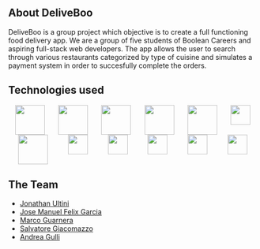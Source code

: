 
## About DeliveBoo

DeliveBoo is a group project which objective is to create a full functioning food delivery app.
We are a group of five students of Boolean Careers and aspiring full-stack web developers.
The app allows the user to search through various restaurants categorized by type of cuisine and simulates a payment system in order to succesfully complete the orders.  


## Technologies used

<div style="display: flex; justify-content: space-around;">
  <img src="https://upload.wikimedia.org/wikipedia/commons/6/61/HTML5_logo_and_wordmark.svg" width="60" />
  <img src="https://upload.wikimedia.org/wikipedia/commons/6/62/CSS3_logo.svg" width="60" />
  <img src="https://upload.wikimedia.org/wikipedia/commons/6/6a/JavaScript-logo.png" width="60" />
  <img src="https://upload.wikimedia.org/wikipedia/commons/9/95/Vue.js_Logo_2.svg" width="60" />
  <img src="https://upload.wikimedia.org/wikipedia/commons/2/27/PHP_logo.svg" width="60" />
  <img src="https://upload.wikimedia.org/wikipedia/commons/2/2d/Laravel.svg" width="40" />
</div>

<div style="display: flex; justify-content: space-around;">
  
  <img src="https://upload.wikimedia.org/wikipedia/commons/b/b2/Bootstrap_logo_2018.svg" width="60" />
  <img src="https://upload.wikimedia.org/wikipedia/commons/1/1a/Pinia_logo.svg" width="40" />
  <img src="https://upload.wikimedia.org/wikipedia/commons/0/0e/Axios_logo.svg" width="40" />
  <img src="https://upload.wikimedia.org/wikipedia/commons/4/42/Font_Awesome_Logo_2013-2019.svg" width="40" />
  <img src="https://upload.wikimedia.org/wikipedia/commons/8/83/Postman_Logo_2022.png" width="40" />
  <img src="https://upload.wikimedia.org/wikipedia/commons/1/1a/Braintree_Logo.png" width="40" />
</div>


## The Team

- [Jonathan Ultini](https://github.com/Jonathan-Ultini)
- [Jose Manuel Felix Garcia](https://github.com/JoseManuel-Feliz)
- [Marco Guarnera](https://github.com/Marco-Guarnera)
- [Salvatore Giacomazzo](https://github.com/SalvatoreGiacomazzo)
- [Andrea Gulli](https://github.com/AndreaGulli)

